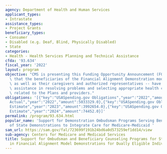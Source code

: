 ```yaml
---
agency: Department of Health and Human Services
applicant_types:
- Intrastate
assistance_types:
- Project Grants
beneficiary_types:
- Consumer
- Disabled (e.g. Deaf, Blind, Physically Disabled)
- State
categories:
- Health - Health Services Planning and Technical Assistance
cfda: '93.634'
fiscal_year: '2022'
layout: program
objective: "CMS is presenting this Funding Opportunity Announcement (FOA) to ensure\
  \ that the beneficiaries of the Financial Alignment Demonstration models \u2013\
  \ as well as their caregivers and authorized representatives -- have access to person-centered\
  \ assistance in resolving problems and selecting appropriate health care coverage\
  \ related to the Plans and providers."
obligations: '[{"key":"USASpending.gov Obligations","year":"2022","amount":5033329.0},{"key":"SAM.gov
  Actual","year":"2022","amount":5033329.0},{"key":"USASpending.gov Obligations","year":"2023","amount":3528636.16},{"key":"SAM.gov
  Estimate","year":"2023","amount":3992654.0},{"key":"USASpending.gov Obligations","year":"2024","amount":0.0},{"key":"SAM.gov
  Estimate","year":"2024","amount":74452.0}]'
permalink: /program/93.634.html
popular_name: 'Support for Demonstration Ombudsman Programs Serving Beneficiaries
  of State Demonstrations to Integrate Care for Medicare-Medicaid '
sam_url: https://sam.gov/fal/723699f191b24bd6a0d573259ef1dd14/view
sub-agency: Centers for Medicare and Medicaid Services
title: Support for Ombudsman and Beneficiary Counseling Programs for States Participating
  in Financial Alignment Model Demonstrations for Dually Eligible Individuals
---
```

